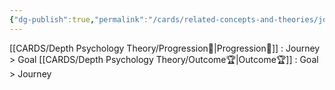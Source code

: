 ```yaml
---
{"dg-publish":true,"permalink":"/cards/related-concepts-and-theories/journey/","dgPassFrontmatter":true,"created":"2023-01-12T14:17:45.456+01:00","updated":"2023-04-25T11:19:50.250+02:00"}
---
```



[[CARDS/Depth Psychology Theory/Progression🏃\|Progression🏃]] : Journey > Goal
[[CARDS/Depth Psychology Theory/Outcome🏆\|Outcome🏆]] : Goal > Journey